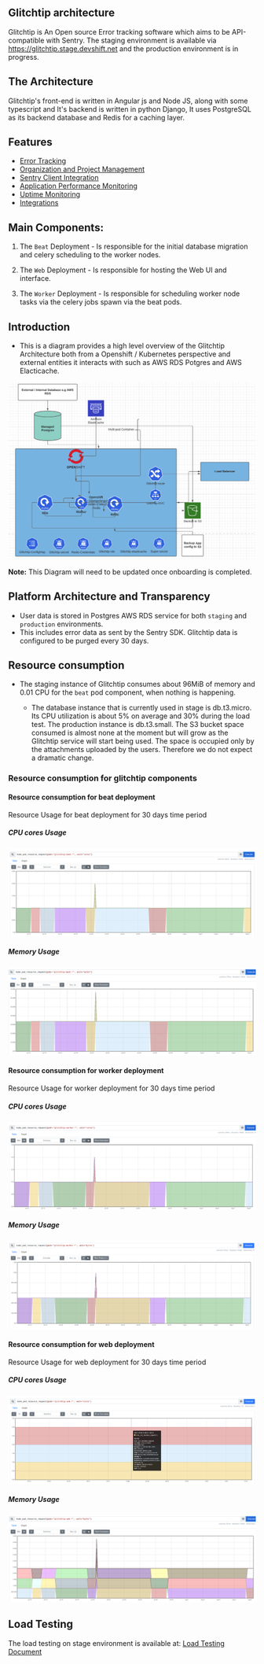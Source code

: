 ## Glitchtip architecture


Glitchtip is An Open source Error tracking software which aims to be API-compatible with Sentry. The staging environment is available via https://glitchtip.stage.devshift.net and
the production environment is in progress.

## The Architecture

Glitchtip's front-end is written in Angular js and Node JS, along with some typescript and It's backend is written in python Django, It uses PostgreSQL as its backend database and Redis for a caching layer.

## Features

 * [Error Tracking](https://glitchtip.com/documentation/error-tracking) 
 * [Organization and Project Management](https://glitchtip.com/documentation/uptime-monitoring)
 * [Sentry Client Integration](https://glitchtip.com/sdkdocs)
 * [Application Performance Monitoring]() 
 * [Uptime Monitoring](https://glitchtip.com/documentation/uptime-monitoring) 
 * [Integrations](https://glitchtip.com/documentation/integrations)


## Main Components:

1. The `Beat` Deployment - Is responsible for the initial database migration and celery scheduling to the worker nodes.

2. The `Web` Deployment - Is responsible for hosting the Web UI and interface.

3. The `Worker` Deployment - Is responsible for scheduling worker node tasks via the celery jobs spawn via the beat pods.

## Introduction 
- This is a diagram provides a high level overview of the Glitchtip Architecture both from a Openshift / Kubernetes perspective and external entities it interacts with such as AWS RDS Potgres and AWS Elacticache. 


![Glitchtip](https://github.com/rh-cssre/glitchtip/blob/main/images/Glitchtiparchitecture1.png)

**Note:** This Diagram will need to be updated once onboarding is completed.

## Platform Architecture and Transparency

- User data is stored in Postgres AWS RDS service for both `staging` and `production` environments.
- This includes error data as sent by the Sentry SDK. Glitchtip data is configured to be purged every 30 days.

## Resource consumption

- The staging instance of Glitchtip consumes about 96MiB of memory and 0.01 CPU for the `beat` pod component,  when nothing is happening. 

    - The database instance that is currently used in stage is db.t3.micro. Its CPU utilization is about
    5% on average and 30% during the load test. The production instance is db.t3.small.
    The S3 bucket space consumed is almost none at the moment but will grow as the Glitchtip service will start being used. The
    space is occupied only by the attachments uploaded by the users. Therefore we do not expect a dramatic change.

### Resource consumption for glitchtip components
#### Resource consumption for beat deployment
Resource Usage for beat deployment for 30 days time period
##### CPU cores Usage
![glitchtip-beat-cpu-cores-usage](../images/glitchtip-beat-cpu-cores-usage.png)

##### Memory Usage
![glitchtip-beat--memory](../images/glitchtip-beat-memory.png)

#### Resource consumption for worker deployment
Resource Usage for worker deployment for 30 days time period
##### CPU cores Usage
![glitchtip-worker-cpu-cores-usage](../images/glitchtip-worker-cpu-cores.png)

##### Memory Usage
![glitchtip-worker-memory](../images/glitchtip-worker-memory.png)

#### Resource consumption for web deployment
Resource Usage for web deployment for 30 days time period
##### CPU cores Usage
![glitchtip-web-cpu-cores-usage](../images/glitchtip-web-cpu-cores.png)

##### Memory Usage
![glitchtip-web-memory](../images/glitchtip-web-memory.png)

## Load Testing
The load testing on stage environment is available at: [Load Testing Document](https://gitlab.cee.redhat.com/service/app-interface/-/blob/ecf2ce5dae40735f8cd78e729432d47ac1d17e75/docs/glitchtip/sops/load-testing.md)
